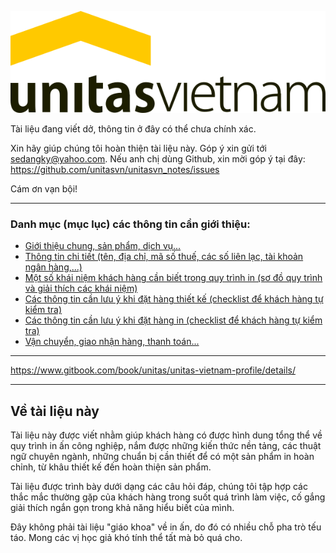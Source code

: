 ![unitas logo](unitas_logo.svg "unitas logo")

Tài liệu đang viết dở, thông tin ở đây có thể chưa chính xác. 

Xin hãy giúp chúng tôi hoàn thiện tài liệu này. Góp ý xin gửi tới sedangky@yahoo.com. Nếu anh chị dùng Github, xin mời góp ý tại đây: https://github.com/unitasvn/unitasvn_notes/issues

Cám ơn vạn bội!

---

### Danh mục (mục lục) các thông tin cần giới thiệu:

- [Giới thiệu chung, sản phẩm, dịch vụ...](p1.md)
- [Thông tin chi tiết (tên, địa chỉ, mã số thuế, các số liên lạc, tài khoản ngân hàng,...)](p2.md)
- [Một số khái niệm khách hàng cần biết trong quy trình in (sơ đồ quy trình và giải thích các khái niệm)](p3.md)
- [Các thông tin cần lưu ý khi đặt hàng thiết kế (checklist để khách hàng tự kiểm tra)](p4.md)
- [Các thông tin cần lưu ý khi đặt hàng in (checklist để khách hàng tự kiểm tra)](p5.md)
- [Vận chuyển, giao nhận hàng, thanh toán...](p6.md)

---

https://www.gitbook.com/book/unitas/unitas-vietnam-profile/details/

---

## Về tài liệu này

Tài liệu này được viết nhằm giúp khách hàng có được hình dung tổng thể về quy trình in ấn công nghiệp, nắm được những kiến thức nền tảng, các thuật ngữ chuyên ngành, những chuẩn bị cần thiết để có một sản phẩm in hoàn chỉnh, từ khâu thiết kế đến hoàn thiện sản phẩm.

Tài liệu được trình bày dưới dạng các câu hỏi đáp, chúng tôi tập hợp các thắc mắc thường gặp của khách hàng trong suốt quá trình làm việc, cố gắng giải thích ngắn gọn trong khả năng hiểu biết của mình. 

Đây không phải tài liệu "giáo khoa" về in ấn, do đó có nhiều chỗ pha trò tếu táo. Mong các vị học giả khó tính thể tất mà bỏ quá cho.
